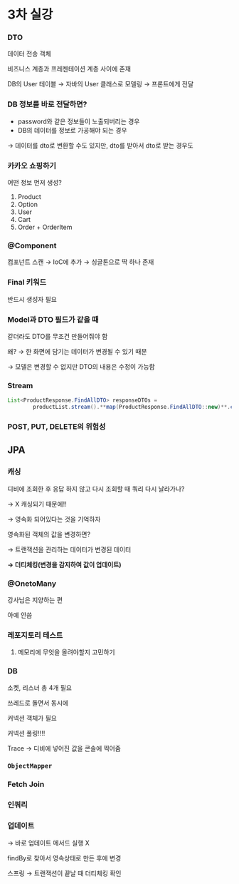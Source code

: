 # 3차 실강

### DTO

데이터 전송 객체

비즈니스 계층과 프레젠테이션 계층 사이에 존재 

DB의 User 테이블 → 자바의 User 클래스로 모델링 → 프론트에게 전달

### DB 정보를 바로 전달하면?

- password와 같은 정보들이 노출되버리는 경우
- DB의 데이터를 정보로 가공해야 되는 경우

→ 데이터를 dto로 변환할 수도  있지만, dto를 받아서 dto로 받는 경우도

### 카카오 쇼핑하기

어떤 정보 먼저 생성? 

1. Product
2. Option
3. User
4. Cart
5. Order + OrderItem

### @Component

컴포넌트 스캔 → IoC에 추가 → 싱글톤으로 딱 하나 존재

### Final 키워드

반드시 생성자 필요

### Model과 DTO 필드가 같을 때

같더라도 DTO를 무조건 만들어줘야 함

왜? → 한 화면에 담기는 데이터가 변경될 수 있기 때문

→ 모델은 변경할 수 없지만 DTO의 내용은 수정이 가능함

### Stream

```java
List<ProductResponse.FindAllDTO> responseDTOs = 
		productList.stream().**map(ProductResponse.FindAllDTO::new)**.collect(Collectors.toList());
```

### **POST, PUT, DELETE**의 위험성

## JPA

### 캐싱

디비에 조회한 후 응답 하지 않고 다시 조회할 때 쿼리 다시 날라가나?

→ X 캐싱되기 때문에!!

→ 영속화 되어있다는 것을 기억하자

영속화된 객체의 값을 변경하면?

→ 트랜잭션을 관리하는 데이터가 변경된 데이터

**→ 더티체킹(변경을 감지하여 값이 업데이트)**

### @OnetoMany

강사님은 지양하는 편

아예 안씀

### 레포지토리 테스트

1. 메모리에 무엇을 올려야할지 고민하기

### DB

소켓, 리스너 총 4개 필요

쓰레드로 돌면서 동시에 

커넥션 객체가 필요

커넥션 풀링!!!!


Trace → 디비에 넣어진 값을 콘솔에 찍어줌

### `ObjectMapper`

### Fetch Join

### 인쿼리

### 업데이트

→ 바로 업데이트 메서드 실행 X

findBy로 찾아서 영속상태로 만든 후에 변경

스프링 → 트랜잭션이 끝날 때 더티체킹 확인